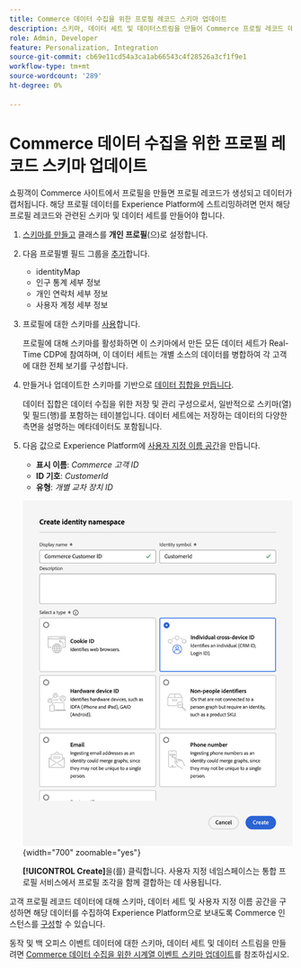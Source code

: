 ```yaml
---
title: Commerce 데이터 수집을 위한 프로필 레코드 스키마 업데이트
description: 스키마, 데이터 세트 및 데이터스트림을 만들어 Commerce 프로필 레코드 데이터를 수집하고 Experience Platform으로 전송하는 방법에 대해 알아봅니다.
role: Admin, Developer
feature: Personalization, Integration
source-git-commit: cb69e11cd54a3ca1ab66543c4f28526a3cf1f9e1
workflow-type: tm+mt
source-wordcount: '289'
ht-degree: 0%

---
```


# Commerce 데이터 수집을 위한 프로필 레코드 스키마 업데이트

쇼핑객이 Commerce 사이트에서 프로필을 만들면 프로필 레코드가 생성되고 데이터가 캡처됩니다. 해당 프로필 데이터를 Experience Platform에 스트리밍하려면 먼저 해당 프로필 레코드와 관련된 스키마 및 데이터 세트를 만들어야 합니다.

1. [스키마를 만들고](https://experienceleague.adobe.com/ko/docs/experience-platform/xdm/ui/resources/schemas) 클래스를 **개인 프로필**(으)로 설정합니다.

1. 다음 프로필별 필드 그룹을 [추가](https://experienceleague.adobe.com/ko/docs/experience-platform/xdm/ui/resources/schemas)합니다.

   - identityMap
   - 인구 통계 세부 정보
   - 개인 연락처 세부 정보
   - 사용자 계정 세부 정보

1. 프로필에 대한 스키마를 [사용](https://experienceleague.adobe.com/ko/docs/experience-platform/xdm/ui/resources/schemas)합니다.

   프로필에 대해 스키마를 활성화하면 이 스키마에서 만든 모든 데이터 세트가 Real-Time CDP에 참여하며, 이 데이터 세트는 개별 소스의 데이터를 병합하여 각 고객에 대한 전체 보기를 구성합니다.

1. 만들거나 업데이트한 스키마를 기반으로 [데이터 집합을 만듭니다](https://experienceleague.adobe.com/ko/docs/platform-learn/implement-mobile-sdk/experience-cloud/platform).

   데이터 집합은 데이터 수집을 위한 저장 및 관리 구성으로서, 일반적으로 스키마(열) 및 필드(행)를 포함하는 테이블입니다. 데이터 세트에는 저장하는 데이터의 다양한 측면을 설명하는 메타데이터도 포함됩니다.

1. 다음 값으로 Experience Platform에 [사용자 지정 이름 공간](https://experienceleague.adobe.com/ko/docs/experience-platform/identity/features/namespaces#create-namespaces)을 만듭니다.

   - **표시 이름**: _Commerce 고객 ID_
   - **ID 기호**: _CustomerId_
   - **유형**: _개별 교차 장치 ID_

   ![사용자 지정 네임스페이스 만들기](assets/custom-namespace.png){width="700" zoomable="yes"}

   **[!UICONTROL Create]**&#x200B;을(를) 클릭합니다. 사용자 지정 네임스페이스는 통합 프로필 서비스에서 프로필 조각을 함께 결합하는 데 사용됩니다.

고객 프로필 레코드 데이터에 대해 스키마, 데이터 세트 및 사용자 지정 이름 공간을 구성하면 해당 데이터를 수집하여 Experience Platform으로 보내도록 Commerce 인스턴스를 [구성](connect-data.md#data-collection)할 수 있습니다.

동작 및 백 오피스 이벤트 데이터에 대한 스키마, 데이터 세트 및 데이터 스트림을 만들려면 [Commerce 데이터 수집을 위한 시계열 이벤트 스키마 업데이트](update-xdm.md)를 참조하십시오.
